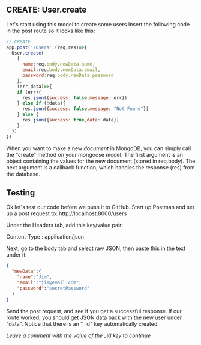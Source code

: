 ## CREATE: User.create 

Let's start using this model to create some users.Insert the following code in the post route so it looks like this:

```javascript
// CREATE
app.post('/users',(req,res)=>{
  User.create(
    {
      name:req.body.newData.name,
      email:req.body.newData.email,
      password:req.body.newData.password
    },
    (err,data)=>{
    if (err){
      res.json({success: false,message: err})
    } else if (!data){
      res.json({success: false,message: "Not Found"})
    } else {
      res.json({success: true,data: data})
    }
  })
})
```
When you want to make a new *document* in MongoDB, you can simply call the "create" method on your mongoose model. The first argument is an object containing the values for the new document (stored in req.body). The next argument is a callback function, which handles the response (res) from the database.

## Testing

Ok let's test our code before we push it to GitHub. Start up Postman and set up a post request to: http://localhost:8000/users

Under the Headers tab, add this key/value pair:

Content-Type : application/json

Next, go to the body tab and select raw JSON, then paste this in the text under it:

```json
{
  "newData":{
    "name":"Jim",
    "email":"jim@email.com",
    "password":"secretPassword"
  }
}
```

Send the post request, and see if you get a successful response. If our route worked, you should get JSON data back with the new user under "data". Notice that there is an "_id" key automatically created. 

*Leave a comment with the value of the _id key to continue*  